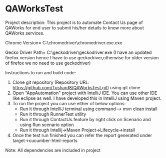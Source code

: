 # QAWorksTest
Project description:
This project is to automate Contact Us page of QAWorks for end user to submit his/her details to know more about QAWorks services.

Chrome Version= C:\chromedriver\chromedriver.exe.exe

Gecko Driver Path= C:\geckodriver\geckodriver.exe
(I have an updated firefox version hence I have to use geckodriver,otherwise for older version of firefox we no need
to use geckodriver)

Instructions to run and build code:

1. Clone git repository (Repository URL: https://github.com/Tushard8/QAWorksTest.git) using git clone
2. Open "AppAutomation" project with IntelliJ IDE. You can use other IDE like eclipse as well. I have developed this in
IntelliJ using Maven project.
3. To run the project you can use either of below options:
    - Run it through IntelliJ terminal using command--> mvn clean install
    - Run it through RunnerTest utility
    - Run it through ContactUs.feature by right click on Scenario and using Run scenario option
    - Run it through Intellij->Maven Project->Lifecycle->install
4. Once the test run finished you can refer the report generated under target->cucumber-html-reports

Note: All dependencies are included in project
